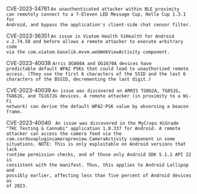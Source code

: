


CVE-2023-34761
<code>An unauthenticated attacker within BLE proximity can remotely connect to a 7-Eleven LED Message Cup, Hello Cup 1.3.1 for Android, and bypass the application's client-side chat censor filter.
</code>

CVE-2023-36351
<code>An issue in Viatom Health ViHealth for Android v.2.74.58 and before allows a remote attacker to execute arbitrary code via the com.viatom.baselib.mvvm.webWebViewActivity component.
</code>

CVE-2023-40038
<code>Arris DG860A and DG1670A devices have predictable default WPA2 PSKs that could lead to unauthorized remote access. (They use the first 6 characters of the SSID and the last 6 characters of the BSSID, decrementing the last digit.)</code>

CVE-2023-40039
<code>An issue was discovered on ARRIS TG862A, TG852G, TG862G, and TG1672G devices. A remote attacker (in proximity to a Wi-Fi network) can derive the default WPA2-PSK value by observing a beacon frame. </code>

CVE-2023-40040
<code> An issue was discovered in the MyCrops HiGrade "THC Testing & Cannabi" application 1.0.337 for Android. A remote attacker can access the camera feed via the com.cordovaplugincamerapreview.CameraActivity component in some situations. NOTE: This is only exploitable on Android versions that lack runtime permission checks, and of those only Android SDK 5.1.1 API 22 is consistent with the manifest. Thus, this applies to Android Lollipop and possibly earlier, affecting less than five percent of Android devices as of 2023.</code>
